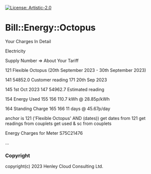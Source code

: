 [![License: Artistic-2.0](https://img.shields.io/badge/License-Artistic%202.0-0298c3.svg)](https://opensource.org/licenses/Artistic-2.0)

# Bill::Energy::Octopus

Your Charges In Detail

Electricity

Supply Number => About Your Tariff


121 Flexible Octopus (20th September 2023 - 30th September 2023)

141 54852.0 Customer reading
171 20th Sep 2023

145 1st Oct 2023
147 54962.7 Estimated reading

154 Energy Used
155
156 110.7 kWh @ 28.85p/kWh

164 Standing Charge
165
166 11 days @ 45.67p/day

anchor is 121 ('Flexible Octopus' AND (dates))
get dates from 121
get readings from couplets
get used & sc from couplets

Energy Charges for Meter S75C21476


...

### Copyright
copyright(c) 2023 Henley Cloud Consulting Ltd.
